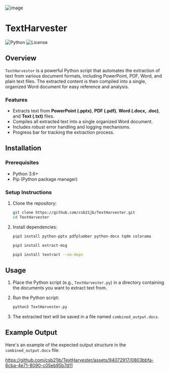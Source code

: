 ![image](https://github.com/csb21jb/TextHarvester/assets/94072917/90e08671-0733-4a71-b2ba-207aac5f5f68)


# TextHarvester

![Python](https://img.shields.io/badge/Python-3.6%2B-blue.svg)
![License](https://img.shields.io/badge/License-MIT-green.svg)

## Overview

`TextHarvestor` is a powerful Python script that automates the extraction of text from various document formats, including PowerPoint, PDF, Word, and plain text files. The extracted content is then compiled into a single, organized Word document for easy reference and analysis.

### Features

- Extracts text from **PowerPoint (.pptx)**, **PDF (.pdf)**, **Word (.docx, .doc)**, and **Text (.txt)** files.
- Compiles all extracted text into a single organized Word document.
- Includes robust error handling and logging mechanisms.
- Progress bar for tracking the extraction process.

## Installation

### Prerequisites
- Python 3.6+
- Pip (Python package manager)

### Setup Instructions
1. Clone the repository:
    ```bash
    git clone https://github.com/csb21jb/TextHarvester.git
    cd TextHarvester
    ```

2. Install dependencies:
    ```bash
    pip3 install python-pptx pdfplumber python-docx tqdm colorama
    ```
    ```bash
    pip3 install extract-msg
    ```
    ```bash
    pip3 install textract --no-deps
    ```
## Usage

1. Place the Python script (e.g., `TextHarvester.py`) in a directory containing the documents you want to extract text from.

2. Run the Python script:
    ```bash
    python3 TextHarvester.py
    ```

3. The extracted text will be saved in a file named `combined_output.docx`.

## Example Output

Here's an example of the expected output structure in the `combined_output.docx` file:


https://github.com/csb21jb/TextHarvester/assets/94072917/0803bbfa-6cba-4e71-8090-c05eb95b7d11


